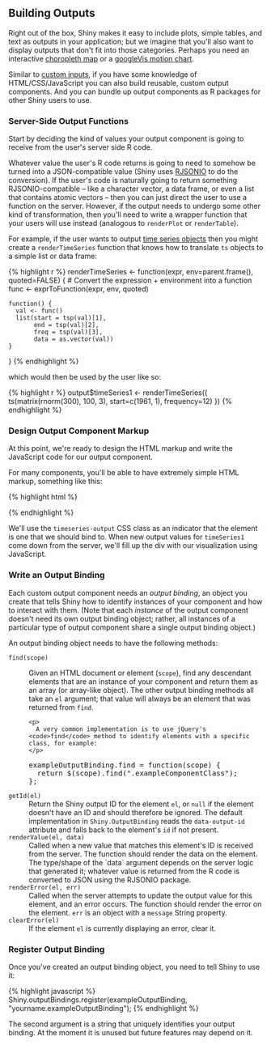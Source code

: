 ## Building Outputs

Right out of the box, Shiny makes it easy to include plots, simple tables, and text as outputs in your application; but we imagine that you'll also want to display outputs that don't fit into those categories. Perhaps you need an interactive [choropleth map](http://en.wikipedia.org/wiki/Choropleth_map) or a [googleVis motion chart](http://code.google.com/p/google-motion-charts-with-r/).

Similar to <a href="#building-inputs">custom inputs</a>, if you have some knowledge of HTML/CSS/JavaScript you can also build reusable, custom output components. And you can bundle up output components as R packages for other Shiny users to use.

### Server-Side Output Functions

Start by deciding the kind of values your output component is going to receive from the user's server side R code.

Whatever value the user's R code returns is going to need to somehow be turned into a JSON-compatible value (Shiny uses [RJSONIO](http://cran.r-project.org/web/packages/RJSONIO/index.html) to do the conversion). If the user's code is naturally going to return something RJSONIO-compatible&nbsp;&ndash; like a character vector, a data frame, or even a list that contains atomic vectors&nbsp;&ndash; then you can just direct the user to use a function on the server. However, if the output needs to undergo some other kind of transformation, then you'll need to write a wrapper function that your users will use instead (analogous to `renderPlot` or `renderTable`).

For example, if the user wants to output [time series objects](http://stat.ethz.ch/R-manual/R-patched/library/stats/html/ts.html) then you might create a `renderTimeSeries` function that knows how to translate `ts` objects to a simple list or data frame:


{% highlight r %}
renderTimeSeries <- function(expr, env=parent.frame(), quoted=FALSE) {
    # Convert the expression + environment into a function
    func <- exprToFunction(expr, env, quoted)

    function() {
      val <- func()
      list(start = tsp(val)[1],
           end = tsp(val)[2],
           freq = tsp(val)[3],
           data = as.vector(val))
    }
}
{% endhighlight %}

which would then be used by the user like so:

{% highlight r %}
output$timeSeries1 <- renderTimeSeries({
    ts(matrix(rnorm(300), 100, 3), start=c(1961, 1), frequency=12)
})
{% endhighlight %}

### Design Output Component Markup

At this point, we're ready to design the HTML markup and write the JavaScript code for our output component.

For many components, you'll be able to have extremely simple HTML markup, something like this:

{% highlight html %}
<div id="timeSeries1" class="timeseries-output"></div>
{% endhighlight %}

We'll use the `timeseries-output` CSS class as an indicator that the element is one that we should bind to. When new output values for `timeSeries1` come down from the server, we'll fill up the div with our visualization using JavaScript.

### Write an Output Binding

Each custom output component needs an *output binding*, an object you create that tells Shiny how to identify instances of your component and how to interact with them. (Note that each *instance* of the output component doesn't need its own output binding object; rather, all instances of a particular type of output component share a single output binding object.)

An output binding object needs to have the following methods:

<dl>
  <dt>
    <code>find(scope)</code>
  </dt>
  <dd>
    <p>
      Given an HTML document or element (<code>scope</code>), find any descendant elements that are an instance of your component and return them as an array (or array-like object). The other output binding methods all take an <code>el</code> argument; that value will always be an element that was returned from <code>find</code>.
    </p>

    <p>
      A very common implementation is to use jQuery's <code>find</code> method to identify elements with a specific class, for example:
    </p>
<pre>exampleOutputBinding.find = function(scope) {
  return $(scope).find(".exampleComponentClass");
};</pre>
  </dd>
  <dt>
    <code>getId(el)</code>
  </dt>
  <dd>
    Return the Shiny output ID for the element <code>el</code>, or <code>null</code> if the element doesn't have an ID and should therefore be ignored. The default implementation in <code>Shiny.OutputBinding</code> reads the <code>data-output-id</code> attribute and falls back to the element's <code>id</code> if not present.
  </dd>
  <dt>
    <code>renderValue(el, data)</code>
  </dt>
  <dd>
    Called when a new value that matches this element's ID is received from the server. The function should render the data on the element. The type/shape of the `data` argument depends on the server logic that generated it; whatever value is returned from the R code is converted to JSON using the RJSONIO package.
  </dd>
  <dt>
    <code>renderError(el, err)</code>
  </dt>
  <dd>
    Called when the server attempts to update the output value for this element, and an error occurs. The function should render the error on the element. <code>err</code> is an object with a <code>message</code> String property.
  </dd>
  <dt>
    <code>clearError(el)</code>
  </dt>
  <dd>
    If the element <code>el</code> is currently displaying an error, clear it.
  </dd>
</dl>

### Register Output Binding

Once you've created an output binding object, you need to tell Shiny to use it:

{% highlight javascript %}
Shiny.outputBindings.register(exampleOutputBinding, "yourname.exampleOutputBinding");
{% endhighlight %}


The second argument is a string that uniquely identifies your output binding. At the moment it is unused but future features may depend on it.
